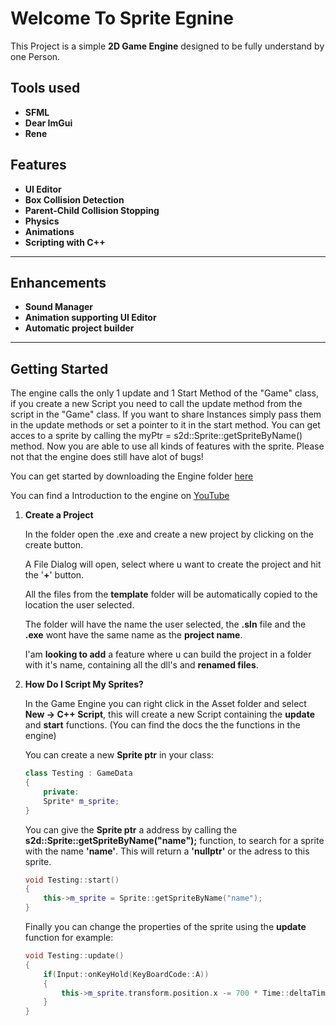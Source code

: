 # Welcome To Sprite Egnine

This Project is a simple **2D Game Engine** designed to be fully understand by one Person.

## Tools used
- **SFML**
- **Dear ImGui** 
- **Rene** 

## Features

- **UI Editor**
- **Box Collision Detection**
- **Parent-Child Collision Stopping** 
- **Physics**
- **Animations**
- **Scripting with C++** 

----    
## Enhancements
- **Sound Manager**
- **Animation supporting UI Editor**
- **Automatic project builder**

---

## Getting Started

The engine calls the only 1 update and 1 Start Method of the "Game" class, if you create a new Script you need to
call the update method from the script in the "Game" class. If you want to share Instances simply pass them in the 
update methods or set a pointer to it in the start method. You can get acces to a sprite by calling the myPtr = s2d::Sprite::getSpriteByName() 
method. Now you are able to use all kinds of features with the sprite. Please not that the engine does still have alot of bugs!

You can get started by downloading the Engine folder [here](https//github.com)

You can find a Introduction to the engine on [YouTube](https://www.youtube.com/watch?v=pnCD5dKhpmg)

1. **Create a Project**

    In the folder open the .exe and create a new project by clicking on the create button. 

    A File Dialog will open, select where u want to create the project and hit the '**+**' button.

    All the files from the **template** folder will be automatically copied to the location the user selected.

    The folder will have the name the user selected, the **.sln** file and the **.exe** wont have the same name as the **project name**. 

    I'am **looking to add** a feature where u can build the project in a folder with it's name, containing all the dll's and **renamed files**. 

2. **How Do I Script My Sprites?**

   In the Game Engine you can right click in the Asset folder and select **New -> C++ Script**, this will create a new Script containing the **update** and **start** functions.
   (You can find the docs the the functions in the engine)

   You can create a new **Sprite ptr** in your class:

    ```C++
    class Testing : GameData
    {
        private:
        Sprite* m_sprite;
    }

    ```
   You can give the **Sprite ptr** a address by calling the **s2d::Sprite::getSpriteByName("name");** function, to search for a sprite with the name **'name'**. This will return a **'nullptr'** or the adress to this sprite.

    ```C++
    void Testing::start()
    {
        this->m_sprite = Sprite::getSpriteByName("name");
    }
    ```

    Finally you can change the properties of the sprite using the **update** function for example: 


    ```C++
    void Testing::update()
    {
        if(Input::onKeyHold(KeyBoardCode::A))
        {
            this->m_sprite.transform.position.x -= 700 * Time::deltaTime;
        }
    }
    ```


   

